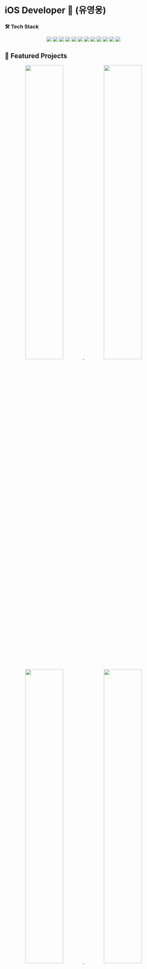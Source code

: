 <h1 align="leading">iOS Developer 🚀 (유영웅)</h1>
<p align="center">
  
</p>


### 🛠️ Tech Stack

<p align="center">
  <img src="https://img.shields.io/badge/Swift-FA7343?style=for-the-badge&logo=swift&logoColor=white"/>
  <img src="https://img.shields.io/badge/SwiftUI-007AFF?style=for-the-badge&logo=swift&logoColor=white"/>
  <img src="https://img.shields.io/badge/UIKit-2396F3?style=for-the-badge&logo=apple&logoColor=white"/>
  <img src="https://img.shields.io/badge/RxSwift-B7178C?style=for-the-badge&logo=reactivex&logoColor=white"/>
  <img src="https://img.shields.io/badge/Combine-3F4E65?style=for-the-badge&logo=apple&logoColor=white"/>
  <img src="https://img.shields.io/badge/Firebase-FFCA28?style=for-the-badge&logo=firebase&logoColor=white"/>
  <img src="https://img.shields.io/badge/AWS-232F3E?style=for-the-badge&logo=amazon-aws&logoColor=white"/>
  <img src="https://img.shields.io/badge/Realm-39477F?style=for-the-badge&logo=realm&logoColor=white"/>
  <img src="https://img.shields.io/badge/Node.js-339933?style=for-the-badge&logo=nodedotjs&logoColor=white"/>
  <img src="https://img.shields.io/badge/Alamofire-FF2D55?style=for-the-badge&logo=swift&logoColor=white"/>
  <img src="https://img.shields.io/badge/MVVM-6A5ACD?style=for-the-badge"/>
  <img src="https://img.shields.io/badge/Clean Architecture-0A0A0A?style=for-the-badge"/>
</p>


## 🚀 Featured Projects

<p align="center">
  <a href="https://github.com/back-young-company/project-bestwish">
    <img src="https://github-readme-stats.vercel.app/api/pin/?username=QuaRang1225&repo=project-bsetwish&theme=tokyonight&border_color=30363d" width="49%"/>
  </a>
  <a href="https://github.com/imad-project/imad-ios">
    <img src="https://github-readme-stats.vercel.app/api/pin/?username=imad-project&repo=imad-ios&theme=tokyonight&border_color=30363d" width="49%"/>
  </a>
</p>

<p align="center">
  <a href="https://github.com/QuaRang1225/project-PokeDex-developer">
    <img src="https://github-readme-stats.vercel.app/api/pin/?username=QuaRang1225&repo=project-PokeDex-developer&theme=tokyonight&border_color=30363d" width="49%"/>
  </a>
  <a href="https://github.com/QuaRang1225/project-PokeDex-server">
    <img src="https://github-readme-stats.vercel.app/api/pin/?username=QuaRang1225&repo=project-PokeDex-server&theme=tokyonight&border_color=30363d" width="49%"/>
  </a>
</p>

<p align="center">
  <a href="https://github.com/QuaRang1225/project-PokeDex-distribution">
    <img src="https://github-readme-stats.vercel.app/api/pin/?username=QuaRang1225&repo=project-PokeDex-distribution&theme=tokyonight&border_color=30363d" width="49%"/>
  </a>
  <a href="https://github.com/QuaRang1225/project-WhereAreWeGoing">
    <img src="https://github-readme-stats.vercel.app/api/pin/?username=QuaRang1225&repo=project-WhereAreWeGoing&theme=tokyonight&border_color=30363d" width="49%"/>
  </a>
</p>

### 📈 GitHub Stats

<p align="leading">
  <img src="https://github-readme-stats.vercel.app/api?username=QuaRang1225&show_icons=true&theme=tokyonight&hide=prs"/>
  <br/>
  <img src="https://github-readme-stats.vercel.app/api/top-langs/?username=QuaRang1225&layout=compact&theme=tokyonight"/>
</p>

---

### 📫 Let's Connect

- ✉️ Email: [dbduddnd1225@gmail.com](dbduddnd1225@gmail.com)
- 🧑‍💻 Blog: [https://quarang.tistory.com](https://quarang.tistory.com) 

---
